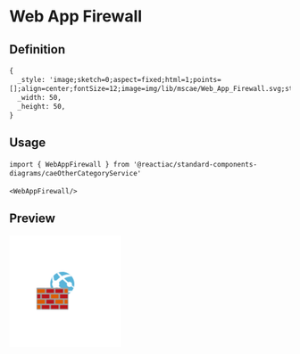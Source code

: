 # Web App Firewall

## Definition

```
{
  _style: 'image;sketch=0;aspect=fixed;html=1;points=[];align=center;fontSize=12;image=img/lib/mscae/Web_App_Firewall.svg;strokeColor=none;',
  _width: 50,
  _height: 50,
}
```

## Usage

```
import { WebAppFirewall } from '@reactiac/standard-components-diagrams/caeOtherCategoryService'

<WebAppFirewall/>
```

## Preview

<img src="./web-app-firewall.png" width="200"/>
